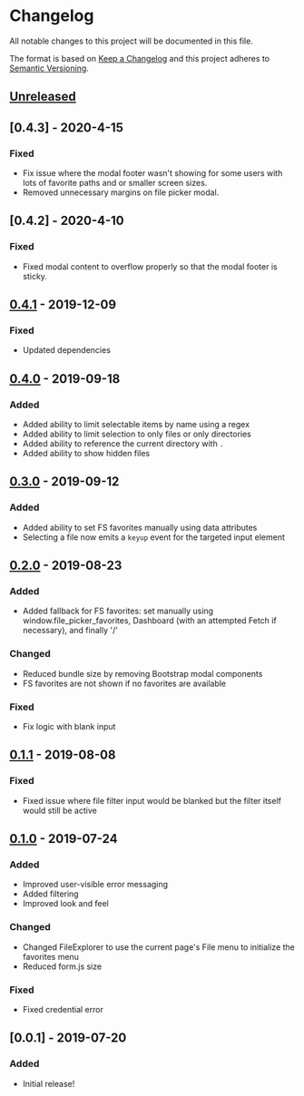 # Changelog
All notable changes to this project will be documented in this file.

The format is based on [Keep a Changelog](http://keepachangelog.com/en/1.0.0/)
and this project adheres to [Semantic Versioning](http://semver.org/spec/v2.0.0.html).

## [Unreleased]

## [0.4.3] - 2020-4-15
### Fixed
- Fix issue where the modal footer wasn't showing for some users with lots of favorite paths and or smaller screen sizes.
- Removed unnecessary margins on file picker modal.

## [0.4.2] - 2020-4-10
### Fixed
- Fixed modal content to overflow properly so that the modal footer is sticky.

## [0.4.1] - 2019-12-09
### Fixed
- Updated dependencies

## [0.4.0] - 2019-09-18
### Added
- Added ability to limit selectable items by name using a regex
- Added ability to limit selection to only files or only directories
- Added ability to reference the current directory with `.`
- Added ability to show hidden files

## [0.3.0] - 2019-09-12
### Added
- Added ability to set FS favorites manually using data attributes
- Selecting a file now emits a `keyup` event for the targeted input element

## [0.2.0] - 2019-08-23
### Added
- Added fallback for FS favorites: set manually using window.file_picker_favorites, Dashboard (with an attempted Fetch if necessary), and finally '/'

### Changed
- Reduced bundle size by removing Bootstrap modal components
- FS favorites are not shown if no favorites are available

### Fixed
- Fix logic with blank input

## [0.1.1] - 2019-08-08
### Fixed
- Fixed issue where file filter input would be blanked but the filter itself would still be active

## [0.1.0] - 2019-07-24
### Added

- Improved user-visible error messaging
- Added filtering
- Improved look and feel

### Changed

- Changed FileExplorer to use the current page's File menu to initialize the favorites menu
- Reduced form.js size

### Fixed

- Fixed credential error

## [0.0.1] - 2019-07-20
### Added
- Initial release!

[Unreleased]: https://github.com/OSC/ood_js_filepicker/compare/v0.4.1...HEAD
[0.4.1]: https://github.com/OSC/ood_js_filepicker/compare/v0.4.0...v0.4.1
[0.4.0]: https://github.com/OSC/ood_js_filepicker/compare/v0.3.0...v0.4.0
[0.3.0]: https://github.com/OSC/ood_js_filepicker/compare/v0.2.0...v0.3.0
[0.2.0]: https://github.com/OSC/ood_js_filepicker/compare/v0.1.1...v0.2.0
[0.1.1]: https://github.com/OSC/ood_js_filepicker/compare/v0.1.0...v0.1.1
[0.1.0]: https://github.com/OSC/ood_js_filepicker/compare/v0.0.1...v0.1.0
